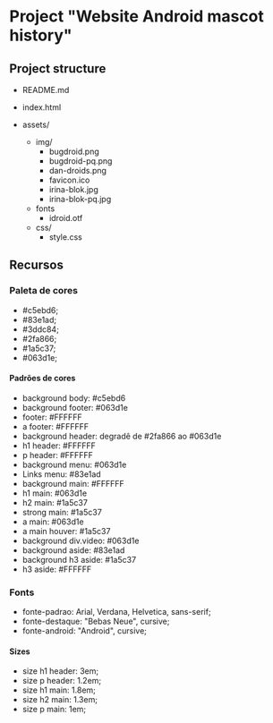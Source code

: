 # Project "Website Android mascot history"

## Project structure

- README.md
- index.html
- assets/

  - img/
    - bugdroid.png
    - bugdroid-pq.png
    - dan-droids.png
    - favicon.ico
    - irina-blok.jpg
    - irina-blok-pq.jpg
  - fonts
    - idroid.otf
  - css/
    - style.css

## Recursos

### Paleta de cores

- #c5ebd6;
- #83e1ad;
- #3ddc84;
- #2fa866;
- #1a5c37;
- #063d1e;

#### Padrões de cores

- background body: #c5ebd6
- background footer: #063d1e
- footer: #FFFFFF
- a footer: #FFFFFF
- background header: degradê de #2fa866 ao #063d1e
- h1 header: #FFFFFF
- p header: #FFFFFF
- background menu: #063d1e
- Links menu: #83e1ad
- background main: #FFFFFF
- h1 main: #063d1e
- h2 main: #1a5c37
- strong main: #1a5c37
- a main: #063d1e
- a main houver: #1a5c37
- background div.video: #063d1e
- background aside: #83e1ad
- background h3 aside: #1a5c37
- h3 aside: #FFFFFF

### Fonts

- fonte-padrao: Arial, Verdana, Helvetica, sans-serif;
- fonte-destaque: "Bebas Neue", cursive;
- fonte-android: "Android", cursive;

#### Sizes

- size h1 header: 3em;
- size p header: 1.2em;
- size h1 main: 1.8em;
- size h2 main: 1.3em;
- size p main: 1em;
